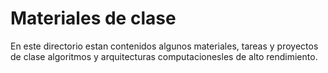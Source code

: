 # Materiales de clase
En este directorio estan contenidos algunos materiales, tareas y proyectos de clase algoritmos y arquitecturas computacionesles de alto rendimiento.

